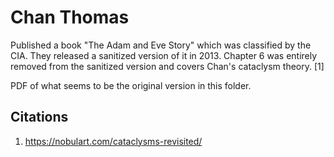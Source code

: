 # Chan Thomas

Published a book "The Adam and Eve Story" which was classified by the CIA. They released a sanitized version of it in 2013. Chapter 6 was entirely removed from the sanitized version and covers Chan's cataclysm theory. [1]

PDF of what seems to be the original version in this folder.

## Citations

1. https://nobulart.com/cataclysms-revisited/